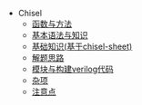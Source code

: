 * Chisel
   * [函数与方法](函数与方法/)
   * [基本语法与知识](基本语法与知识.md)
   * [基础知识(基于chisel-sheet)](基础知识(基于chisel-sheet).md)
   * [解题思路](解题思路.md)
   * [模块与构建verilog代码](模块与构建verilog代码.md)
   * [杂项](杂项/)
   * [注意点](注意点.md)
